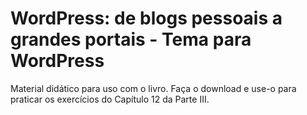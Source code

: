 # WordPress: de blogs pessoais a grandes portais - Tema para WordPress

Material didático para uso com o livro. Faça o download e use-o para praticar os exercícios do Capítulo 12 da Parte III.